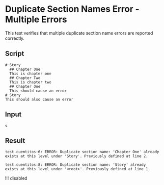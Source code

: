# Duplicate Section Names Error - Multiple Errors

This test verifies that multiple duplicate section name errors are reported correctly.

## Script
```cuentitos
# Story
  ## Chapter One
  This is chapter one
  ## Chapter Two
  This is chapter two
  ## Chapter One
  This should cause an error
# Story
This should also cause an error
```

## Input
```input
s
```

## Result
```result
test.cuentitos:6: ERROR: Duplicate section name: 'Chapter One' already exists at this level under 'Story'. Previously defined at line 2.

test.cuentitos:8: ERROR: Duplicate section name: 'Story' already exists at this level under '<root>'. Previously defined at line 1.
```
!!! disabled

